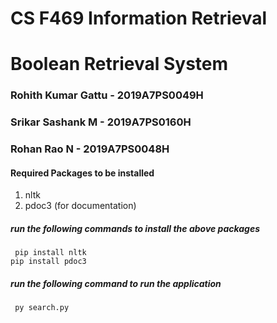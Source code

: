 # CS F469 Information Retrieval <br>
# Boolean Retrieval System

### Rohith Kumar Gattu - 2019A7PS0049H
### Srikar Sashank M - 2019A7PS0160H
### Rohan Rao N - 2019A7PS0048H

#### Required Packages to be installed
1. nltk <br>
2. pdoc3 (for documentation) <br>
##### run the following commands to install the above packages
``` pip install nltk```
<br>
``` pip install pdoc3 ```

##### run the following command to run the application
``` py search.py```
